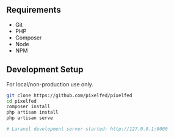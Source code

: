 ## Requirements
- Git
- PHP
- Composer
- Node
- NPM

## Development Setup
For local/non-production use only.
```bash
git clone https://github.com/pixelfed/pixelfed
cd pixelfed
composer install
php artisan install
php artisan serve

# Laravel development server started: http://127.0.0.1:8000
```
